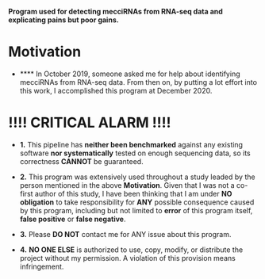 __Program used for detecting mecciRNAs from RNA-seq data and explicating pains but poor gains.__

# Motivation  
  - **** In October 2019, someone asked me for help about identifying mecciRNAs from RNA-seq data. From then on, by putting a lot effort into this work, I accomplished this program at December 2020.

# __!!!!__ CRITICAL ALARM !!!!

  - **1.** This pipeline has __neither been benchmarked__ against any existing software __nor systematically__ tested on enough sequencing data, so its correctness __CANNOT__ be guaranteed.  

  - **2.** This program was extensively used throughout a study leaded by the person mentioned in the above __Motivation__. Given that I was not a co-first author of this study, I have been thinking that I am under **NO obligation** to take responsibility for __ANY__ possible consequence caused by this program, including but not limited to **error** of this program itself, **false positive** or **false negative**.  

  - **3.** Please __DO NOT__ contact me for ANY issue about this program.  

  - **4.** __NO ONE ELSE__ is authorized to use, copy, modify, or distribute the project without my permission. A violation of this provision means infringement.
